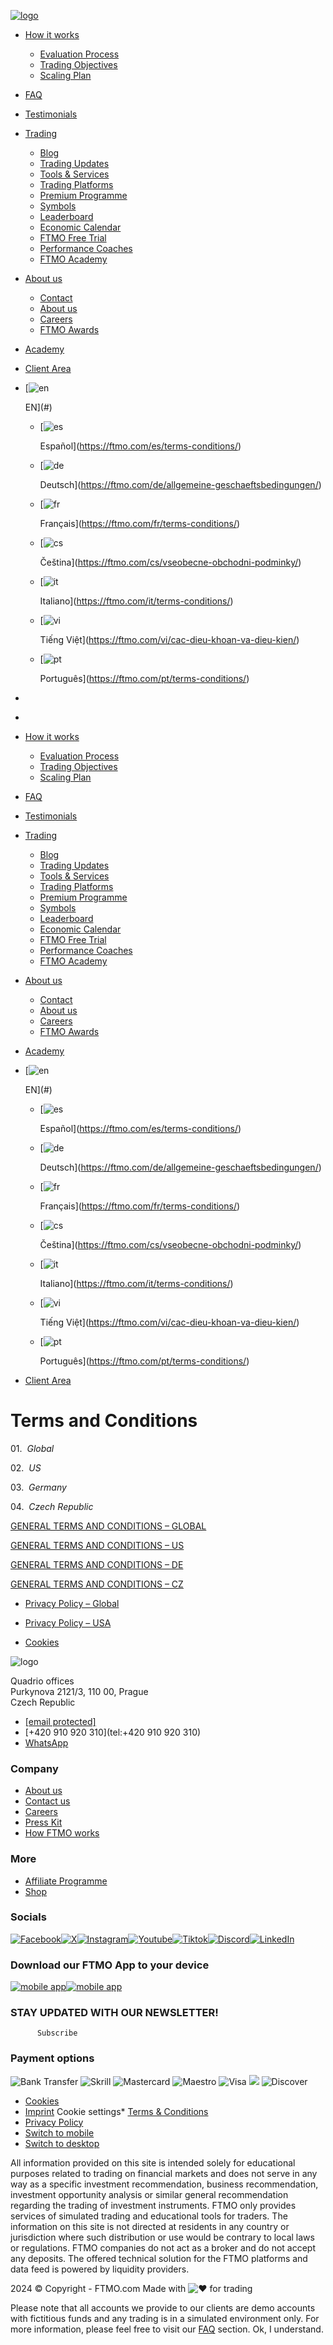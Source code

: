 [![logo](https://ftmo.com/wp-content/uploads/2022/01/ftmo_logo.svg)](https://ftmo.com/en/)

* [How it works](#)
    * [Evaluation Process](https://ftmo.com/en/#evaluation-process)
    * [Trading Objectives](https://ftmo.com/en/#trading-objectives-table)
    * [Scaling Plan](https://ftmo.com/en/reward-growth-and-scaling-plan/)
* [FAQ](https://ftmo.com/en/faq/)
* [Testimonials](https://ftmo.com/en/testimonials/)
* [Trading](#)
    * [Blog](https://ftmo.com/en/blog/)
    * [Trading Updates](https://ftmo.com/en/trading-updates/)
    * [Tools & Services](https://ftmo.com/en/trading-tools-and-services/)
    * [Trading Platforms](https://ftmo.com/en/ftmo-trading-platforms/)
    * [Premium Programme](https://ftmo.com/en/premium-programme/)
    * [Symbols](https://ftmo.com/en/symbols/)
    * [Leaderboard](https://ftmo.com/en/leaderboard/)
    * [Economic Calendar](https://ftmo.com/en/calendar/)
    * [FTMO Free Trial](https://ftmo.com/en/ftmo-free-trial/)
    * [Performance Coaches](https://ftmo.com/en/performance-coaches)
    * [FTMO Academy](https://academy.ftmo.com/)
* [About us](#)
    * [Contact](https://ftmo.com/en/contact/)
    * [About us](https://ftmo.com/en/about-us/)
    * [Careers](https://ftmo.com/en/careers/)
    * [FTMO Awards](https://ftmo.com/en/ftmo-awards/)
* [Academy](https://ftmo.com/en/ftmo-academy/)
* [Client Area](https://trader.ftmo.com/?lang=en)
* [![en](/wp-content/themes/ftmo-com/public/images/svg/flags/GB.svg)
    
    EN](#)
    * [![es](/wp-content/themes/ftmo-com/public/images/svg/flags/ES.svg)
        
        Español](https://ftmo.com/es/terms-conditions/)
    * [![de](/wp-content/themes/ftmo-com/public/images/svg/flags/DE.svg)
        
        Deutsch](https://ftmo.com/de/allgemeine-geschaeftsbedingungen/)
    * [![fr](/wp-content/themes/ftmo-com/public/images/svg/flags/FR.svg)
        
        Français](https://ftmo.com/fr/terms-conditions/)
    * [![cs](/wp-content/themes/ftmo-com/public/images/svg/flags/CZ.svg)
        
        Čeština](https://ftmo.com/cs/vseobecne-obchodni-podminky/)
    * [![it](/wp-content/themes/ftmo-com/public/images/svg/flags/IT.svg)
        
        Italiano](https://ftmo.com/it/terms-conditions/)
    * [![vi](/wp-content/themes/ftmo-com/public/images/svg/flags/VN.svg)
        
        Tiếng Việt](https://ftmo.com/vi/cac-dieu-khoan-va-dieu-kien/)
    * [![pt](/wp-content/themes/ftmo-com/public/images/svg/flags/PT_pt.svg)
        
        Português](https://ftmo.com/pt/terms-conditions/)
* [](https://ftmo.com/?s=)
    
     
    

* [](https://ftmo.com/?s=)
    
     
    
* [How it works](#)
    * [Evaluation Process](https://ftmo.com/en/#evaluation-process)
    * [Trading Objectives](https://ftmo.com/en/#trading-objectives-table)
    * [Scaling Plan](https://ftmo.com/en/reward-growth-and-scaling-plan/)
* [FAQ](https://ftmo.com/en/faq/)
* [Testimonials](https://ftmo.com/en/testimonials/)
* [Trading](#)
    * [Blog](https://ftmo.com/en/blog/)
    * [Trading Updates](https://ftmo.com/en/trading-updates/)
    * [Tools & Services](https://ftmo.com/en/trading-tools-and-services/)
    * [Trading Platforms](https://ftmo.com/en/ftmo-trading-platforms/)
    * [Premium Programme](https://ftmo.com/en/premium-programme/)
    * [Symbols](https://ftmo.com/en/symbols/)
    * [Leaderboard](https://ftmo.com/en/leaderboard/)
    * [Economic Calendar](https://ftmo.com/en/calendar/)
    * [FTMO Free Trial](https://ftmo.com/en/ftmo-free-trial/)
    * [Performance Coaches](https://ftmo.com/en/performance-coaches)
    * [FTMO Academy](https://academy.ftmo.com/)
* [About us](#)
    * [Contact](https://ftmo.com/en/contact/)
    * [About us](https://ftmo.com/en/about-us/)
    * [Careers](https://ftmo.com/en/careers/)
    * [FTMO Awards](https://ftmo.com/en/ftmo-awards/)
* [Academy](https://ftmo.com/en/ftmo-academy/)
* [![en](/wp-content/themes/ftmo-com/public/images/svg/flags/GB.svg)
    
    EN](#)
    * [![es](/wp-content/themes/ftmo-com/public/images/svg/flags/ES.svg)
        
        Español](https://ftmo.com/es/terms-conditions/)
    * [![de](/wp-content/themes/ftmo-com/public/images/svg/flags/DE.svg)
        
        Deutsch](https://ftmo.com/de/allgemeine-geschaeftsbedingungen/)
    * [![fr](/wp-content/themes/ftmo-com/public/images/svg/flags/FR.svg)
        
        Français](https://ftmo.com/fr/terms-conditions/)
    * [![cs](/wp-content/themes/ftmo-com/public/images/svg/flags/CZ.svg)
        
        Čeština](https://ftmo.com/cs/vseobecne-obchodni-podminky/)
    * [![it](/wp-content/themes/ftmo-com/public/images/svg/flags/IT.svg)
        
        Italiano](https://ftmo.com/it/terms-conditions/)
    * [![vi](/wp-content/themes/ftmo-com/public/images/svg/flags/VN.svg)
        
        Tiếng Việt](https://ftmo.com/vi/cac-dieu-khoan-va-dieu-kien/)
    * [![pt](/wp-content/themes/ftmo-com/public/images/svg/flags/PT_pt.svg)
        
        Português](https://ftmo.com/pt/terms-conditions/)
* [Client Area](https://trader.ftmo.com/?lang=en)

Terms and Conditions
====================

01.  _Global_

02.  _US_

03.  _Germany_

04.  _Czech Republic_

[GENERAL TERMS AND CONDITIONS – GLOBAL](https://cdn.ftmo.com/docs/terms-and-conditions/gtc-global-2023-07-13-64afaaaddce66.pdf?v=83)

[GENERAL TERMS AND CONDITIONS – US](https://cdn.ftmo.com/docs/terms-and-conditions/gtc-united-states-2023-07-13-64afaab74469a.pdf?v=84)

[GENERAL TERMS AND CONDITIONS – DE](https://cdn.ftmo.com/docs/terms-and-conditions/gtc-germany-2023-07-13-64b004eab5b9e.pdf?v=82)

[GENERAL TERMS AND CONDITIONS – CZ](https://cdn.ftmo.com/docs/terms-and-conditions/gtc-czechia-2023-07-13-64b004e280a1a.pdf?v=85)

* [Privacy Policy – Global](https://ftmo.com/en/privacy-policy/)

* [Privacy Policy – USA](https://ftmo.com/privacy-policy-us/)

* [Cookies](https://ftmo.com/cookies/)

![logo](https://ftmo.com/wp-content/uploads/2022/01/ftmo_logo.svg)

Quadrio offices  
Purkynova 2121/3, 110 00, Prague  
Czech Republic

* [\[email protected\]](https://ftmo.com/cdn-cgi/l/email-protection)
* [+420 910 920 310](tel:+420 910 920 310)
* [WhatsApp](https://api.whatsapp.com/send?phone=420910920310)

### Company

* [About us](https://ftmo.com/en/about-us/)
* [Contact us](https://ftmo.com/en/contact/)
* [Careers](https://ftmo.com/en/careers)
* [Press Kit](https://ftmo.com/en/press-kit)
* [How FTMO works](https://ftmo.com/en/how-ftmo-works/)

### More

* [Affiliate Programme](https://ftmo.com/en/affiliate-programme/)
* [Shop](https://shop.ftmo.com/)

### Socials

 [![Facebook](https://ftmo.com/wp-content/uploads/2022/06/facebook_social.svg)](https://facebook.com/ftmocom/)[![X](https://ftmo.com/wp-content/uploads/2024/01/x.svg)](https://x.com/FTMO_com)[![Instagram](https://ftmo.com/wp-content/uploads/2024/01/instagram_social.svg)](https://instagram.com/ftmocom/)[![Youtube](https://ftmo.com/wp-content/uploads/2024/01/youtube_social.svg)](https://www.youtube.com/channel/UCypUrEOeDRA5_uLMnKBVpZg?sub_confirmation=1)[![Tiktok](https://ftmo.com/wp-content/uploads/2024/01/tiktok.svg)](https://www.tiktok.com/@ftmocom)[![Discord](https://ftmo.com/wp-content/uploads/2024/01/discord_logo.svg)](https://discord.com/invite/8j7r5XaaW6)[![LinkedIn](https://ftmo.com/wp-content/uploads/2024/02/linkedin-social.svg)](https://www.linkedin.com/company/ftmo/)

### Download our FTMO App to your device

 [![mobile app](https://ftmo.com/wp-content/uploads/2022/06/app_store_button.svg)](https://apps.apple.com/bn/app/ftmo/id1564950829)[![mobile app](https://ftmo.com/wp-content/uploads/2022/06/google_play_button.svg)](https://play.google.com/store/apps/details?id=com.ftmo.trader&hl=en&gl=US)

### STAY UPDATED WITH OUR NEWSLETTER!

          Subscribe

### Payment options

![Bank Transfer](/wp-content/themes/ftmo-com/public/images/payment_methods/option-1.svg) ![Skrill](/wp-content/themes/ftmo-com/public/images/payment_methods/option-4.svg) ![Mastercard](/wp-content/themes/ftmo-com/public/images/payment_methods/option-6.svg) ![Maestro](/wp-content/themes/ftmo-com/public/images/payment_methods/option-7.svg) ![Visa](/wp-content/themes/ftmo-com/public/images/payment_methods/option-8.svg) ![](/wp-content/themes/ftmo-com/public/images/payment_methods/option-9.svg) ![Discover](/wp-content/themes/ftmo-com/public/images/payment_methods/option-10.svg)

* [Cookies](https://ftmo.com/en/cookies/)
* [Imprint](https://ftmo.com/en/imprint/)
Cookie settings* [Terms & Conditions](https://ftmo.com/en/terms-conditions/)
* [Privacy Policy](https://ftmo.com/en/privacy-policy/)
* [Switch to mobile](#)
* [Switch to desktop](#)

All information provided on this site is intended solely for educational purposes related to trading on financial markets and does not serve in any way as a specific investment recommendation, business recommendation, investment opportunity analysis or similar general recommendation regarding the trading of investment instruments. FTMO only provides services of simulated trading and educational tools for traders. The information on this site is not directed at residents in any country or jurisdiction where such distribution or use would be contrary to local laws or regulations. FTMO companies do not act as a broker and do not accept any deposits. The offered technical solution for the FTMO platforms and data feed is powered by liquidity providers.

2024 © Copyright - FTMO.com Made with ![❤](https://s.w.org/images/core/emoji/11/svg/2764.svg) for trading

Please note that all accounts we provide to our clients are demo accounts with fictitious funds and any trading is in a simulated environment only. For more information, please feel free to visit our [FAQ](https://ftmo.com/en/faq/) section. Ok, I understand.